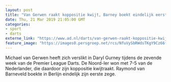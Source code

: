 ```yaml
---
layout: post
title: "Van Gerwen raakt koppositie kwijt, Barney boekt eindelijk eerste zege"
date: Thu, 21 Mar 2019 21:05:00 GMT
categories: 
- sport 
- darts 
externe_link: "https://www.ad.nl/darts/van-gerwen-raakt-koppositie-kwijt-barney-boekt-eindelijk-eerste-zege~a4978e71/"
feature_image: "https://images0.persgroep.net/rcs/NfuVySbRWdsTKgY9Cz66fWUwnVI/diocontent/139517661/_fitwidth/400/?appId=21791a8992982cd8da851550a453bd7f&quality=0.7"
---
```


Michael van Gerwen heeft zich verslikt in Daryl Gurney tijdens de zevende week van de Premier League Darts. De Noord-Ier won met 7-5 van de Nederlander, die daardoor zijn koppositie kwijtraakt. Raymond van Barneveld boekte in Berlijn eindelijk zijn eerste zege.
